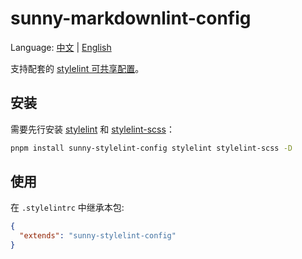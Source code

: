 # sunny-markdownlint-config

Language: [中文](README.md) | [English](README.EN.md)

支持配套的 [stylelint 可共享配置](https://stylelint.io/user-guide/configure)。

## 安装

需要先行安装 [stylelint](https://www.npmjs.com/package/stylelint) 和 [stylelint-scss](https://www.npmjs.com/package/stylelint-scss)：

```bash
pnpm install sunny-stylelint-config stylelint stylelint-scss -D
```

## 使用

在 `.stylelintrc` 中继承本包:

```json
{
  "extends": "sunny-stylelint-config"
}
```
